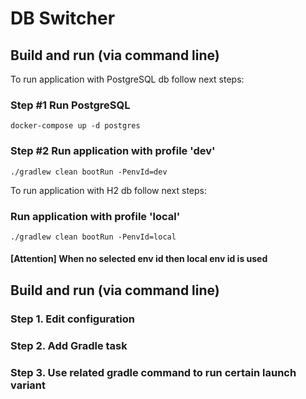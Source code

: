 # DB Switcher

## Build and run (via command line)

To run application with PostgreSQL db follow next steps:
### Step #1 Run PostgreSQL
```
docker-compose up -d postgres
```
### Step #2 Run application with profile 'dev'
```
./gradlew clean bootRun -PenvId=dev
```

To run application with H2 db follow next steps:
### Run application with profile 'local'
```
./gradlew clean bootRun -PenvId=local
```

#### [Attention] When no selected env id then local env id is used

## Build and run (via command line)

### Step 1. Edit configuration
### Step 2. Add Gradle task
### Step 3. Use related gradle command to run certain launch variant

